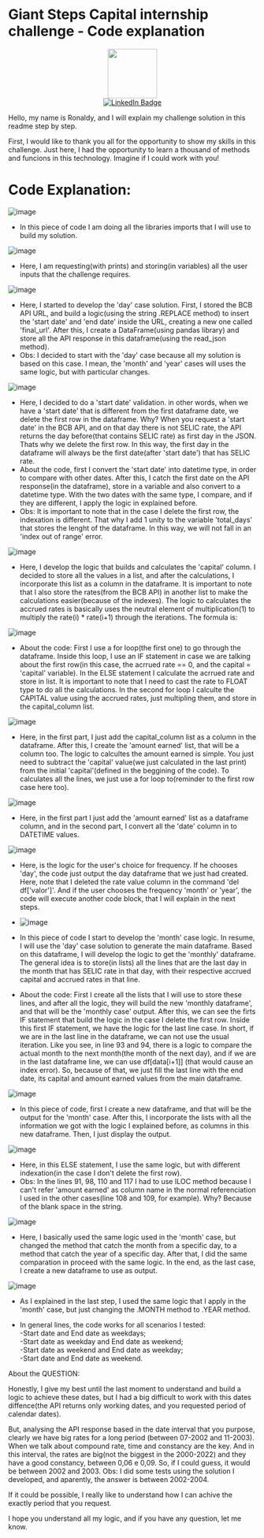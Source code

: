 # Giant Steps Capital internship challenge - Code explanation 

<div id="header" align="center">
  <img src="https://media.giphy.com/media/M9gbBd9nbDrOTu1Mqx/giphy.gif" width="100"/>
</div>

<div id="badges" align='center'>
  <a href="https://www.linkedin.com/in/ronaldy-gomes-a9581760/">
    <img src="https://img.shields.io/badge/LinkedIn-blue?style=for-the-badge&logo=linkedin&logoColor=white" alt="LinkedIn Badge"/>
  </a>
</div>


Hello, my name is Ronaldy, and I will explain my challenge solution in this readme step by step. 

First, I would like to thank you all for the opportunity to show my skills in this challenge. Just here, I had the opportunity to learn a thousand of methods and funcions in this technology. Imagine if I could work with you!

# Code Explanation:

![image](https://user-images.githubusercontent.com/64624525/173992212-e61032e1-8c9c-4982-bd9a-fc72800cd462.png)

- In this piece of code I am doing all the libraries imports that I will use to build my solution.

![image](https://user-images.githubusercontent.com/64624525/173992497-5d552386-a7e1-44b7-8d09-d7a128a5880c.png)

- Here, I am requesting(with prints) and storing(in variables) all the user inputs that the challenge requires.

![image](https://user-images.githubusercontent.com/64624525/173992708-ca7a20d2-9496-419b-8666-5e87628ea2a7.png)

- Here, I started to develop the 'day' case solution. First, I stored the BCB API URL, and build a logic(using the string .REPLACE method) to insert the 'start date' and 'end date' inside the URL, creating a new one called 'final_url'. After this, I create a DataFrame(using pandas library) and store all the API response in this dataframe(using the read_json method).
- Obs: I decided to start with the 'day' case because all my solution is based on this case. I mean, the 'month' and 'year' cases will uses the same logic, but with particular changes.

![image](https://user-images.githubusercontent.com/64624525/174000023-2036cc04-df50-4e12-944d-e725ba54bd8a.png)

- Here, I decided to do a 'start date' validation. in other words, when we have a 'start date' that is different from the first dataframe date, we delete the first row in the dataframe. Why? When you request a 'start date' in the BCB API, and on that day there is not SELIC rate, the API returns the day before(that contains SELIC rate) as first day in the JSON. Thats why we delete the first row. In this way, the first day in the dataframe will always be the first date(after 'start date') that has SELIC rate.
- About the code, first I convert the 'start date' into datetime type, in order to compare with other dates. After this, I catch the first date on the API response(in the dataframe), store in a variable and also convert to a datetime type. With the two dates with the same type, I compare, and if they are different, I apply the logic in explained before. 
- Obs: It is important to note that in the case I delete the first row, the indexation is different. That why I add 1 unity to the variable 'total_days' that stores the lenght of the dataframe. In this way, we will not fall in an 'index out of range' error.

![image](https://user-images.githubusercontent.com/64624525/174000137-e4294d65-d2b1-48d2-8d13-b07d92fd88db.png)

- Here, I develop the logic that builds and calculates the 'capital' column. I decided to store all the values in a list, and after the calculations, I incorporate this list as a column in the dataframe. It is important to note that I also store the rates(from the BCB API) in another list to make the calculations easier(because of the indexes). The logic to calculates the accrued rates is basically uses the neutral element of multiplication(1) to multiply the rate(i) * rate(i+1) through the iterations. The formula is:

![image](https://user-images.githubusercontent.com/64624525/174001448-0a6952a8-968f-4b15-bf52-66dd01691974.png)

- About the code: First I use a for loop(the first one) to go through the dataframe. Inside this loop, I use an IF statement in case we are talking about the first row(in this case, the acrrued rate == 0, and the capital = 'capital' variable). In the ELSE statement I calculate the acrrued rate and store in list. It is important to note that I need to cast the rate to FLOAT type to do all the calculations. In the second for loop I calculte the CAPITAL value using the accrued rates, just multipling them, and store in the capital_column list.

![image](https://user-images.githubusercontent.com/64624525/174000844-72d2b236-be72-43c5-957a-d06b77ad1bee.png)

- Here, in the first part, I just add the capital_column list as a column in the dataframe. After this, I create the 'amount earned' list, that will be a column too. The logic to calcultes the amount earned is simple. You just need to subtract the 'capital' value(we just calculated in the last print) from the initial 'capital'(defined in the beggining of the code). To calculates all the lines, we just use a for loop to(reminder to the first row case here too).

![image](https://user-images.githubusercontent.com/64624525/173999796-768bd9bd-6157-4b2f-81ff-90f2f8802cb4.png)

- Here, in the first part I just add the 'amount earned' list as a dataframe column, and in the second part, I convert all the 'date' column in to DATETIME values.

![image](https://user-images.githubusercontent.com/64624525/174083149-515d2f6b-4703-4ef3-86cd-163f28031eed.png)

- Here, is the logic for the user's choice for frequency. If he chooses 'day', the code just output the day dataframe that we just had created. Here, note that I deleted the rate value column in the command 'del df['valor']'. And if the user chooses the frequency 'month' or 'year', the code will execute another code block, that I will explain in the next steps.

- ![image](https://user-images.githubusercontent.com/64624525/174092149-c588d266-5887-4e27-9d19-19f4b072592d.png)

- In this piece of code I start to develop the 'month' case logic. In resume, I will use the 'day' case solution to generate the main dataframe. Based on this dataframe, I will develop the logic to get the 'monthly' dataframe. The general idea is to store(in lists) all the lines that are the last day in the month that has SELIC rate in that day, with their respective accrued capital and accrued rates in that line. 
- About the code: First I create all the lists that I will use to store these lines, and after all the logic, they will build the new 'monthly dataframe', and that will be the 'monthly case' output. After this, we can see the firts IF statement that build the logic in the case I delete the first row. Inside this first IF statement, we have the logic for the last line case. In short, if we are in the last line in the dataframe, we can not use the usual iteration. Like you see, in line 93 and 94, there is a logic to compare the actual month to the next month(the month of the next day), and if we are in the last dataframe line, we can use df[data[i+1]] (that would cause an index error). So, because of that, we just fill the last line with the end date, its capital and amount earned values from the main dataframe.

![image](https://user-images.githubusercontent.com/64624525/174106430-d84adbc0-e974-40c4-8fd7-0af39d6090b1.png)

- In this piece of code, first I create a new dataframe, and that will be the output for the 'month' case. After this, I incorporate the lists with all the information we got with the logic I explained before, as columns in this new dataframe. Then, I just display the output.

![image](https://user-images.githubusercontent.com/64624525/174108450-9c209474-3921-4608-8445-f261455fa27c.png)

- Here, in this ELSE statement, I use the same logic, but with different indexation(in the case I don't delete the first row).
- Obs: In the lines 91, 98, 110 and 117 I had to use ILOC method because I can't refer 'amount earned' as column name in the normal referenciation I used in the other cases(line 108 and 109, for example). Why? Because of the blank space in the string.

![image](https://user-images.githubusercontent.com/64624525/174111901-f55ea9a1-d5f5-4c00-a1fc-a2306d1db964.png)

- Here, I basically used the same logic used in the 'month' case, but changed the method that catch the month from a specific day, to a method that catch the year of a specific day. After that, I did the same comparation in proceed with the same logic. In the end, as the last case, I create a new dataframe to use as output.
 
 ![image](https://user-images.githubusercontent.com/64624525/174115928-ba46a15a-64c8-41f9-acba-86e3a2146ebb.png)

- As I explained in the last step, I used the same logic that I apply in the 'month' case, but just changing the .MONTH method to .YEAR method.



- In general lines, the code works for all scenarios I tested: <br/>
-Start date and End date as weekdays; <br/>
-Start date as weekday and End date as weekend; <br/>
-Start date as weekend and End date as weekday; <br/>
-Start date and End date as weekend.

About the QUESTION:

Honestly, I give my best until the last moment to understand and build a logic to achieve these dates, but I had a big difficult to work with this dates diffence(the API returns only working dates, and you requested period of calendar dates). 

But, analysing the API response based in the date interval that you purpose, clearly we have big rates for a long period (between 07-2002 and 11-2003). When we talk about compound rate, time and constancy are the key. And in this interval, the rates are big(not the biggest in the 2000-2022) and they have a good constancy, between 0,06 e 0,09. So, if I could guess, it would be between 2002 and 2003.
Obs: I did some tests using the solution I developed, and aparently, the answer is between 2002-2004.


If it could be possible, I really like to understand how I can achive the exactly period that you request.

I hope you understand all my logic, and if you have any question, let me know. 




